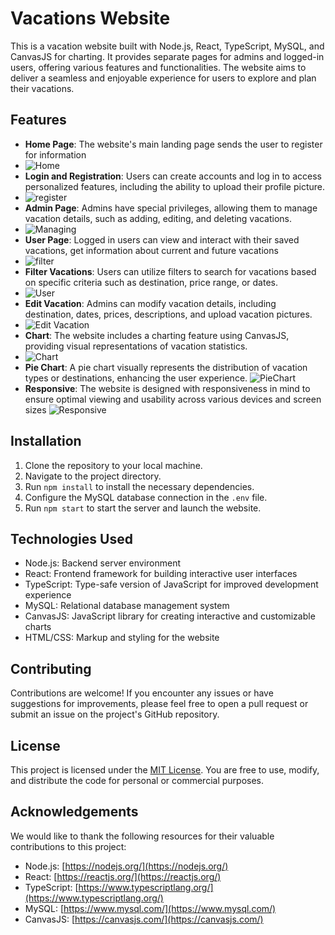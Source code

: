 # Vacations Website

This is a vacation website built with Node.js, React, TypeScript, MySQL, and CanvasJS for charting. It provides separate pages for admins and logged-in users, offering various features and functionalities. The website aims to deliver a seamless and enjoyable experience for users to explore and plan their vacations.

## Features

- **Home Page**: The website's main landing page sends the user to register for information
- ![Home](./frontend/src/Assets/Images/ReadMe/Home.png)
- **Login and Registration**: Users can create accounts and log in to access personalized features, including the ability to upload their profile picture.
- ![register](./frontend/src/Assets/Images/ReadMe/Register.png)
- **Admin Page**: Admins have special privileges, allowing them to manage vacation details, such as adding, editing, and deleting vacations.
-   ![Managing](./frontend/src/Assets/Images/ReadMe/Managing.png)
- **User Page**: Logged in users can view and interact with their saved vacations, get information about current and future vacations
-   ![filter](./frontend/src/Assets/Images/ReadMe/Filter.png)
- **Filter Vacations**: Users can utilize filters to search for vacations based on specific criteria such as destination, price range, or dates.
-   ![User](./frontend/src/Assets/Images/ReadMe/FormFilter.png)
- **Edit Vacation**: Admins can modify vacation details, including destination, dates, prices, descriptions, and upload vacation pictures.
-  ![Edit Vacation](./frontend/src/Assets/Images/ReadMe/Edit.png)
- **Chart**: The website includes a charting feature using CanvasJS, providing visual representations of vacation statistics.
-   ![Chart](./frontend/src/Assets/Images/ReadMe/Chart.png)
- **Pie Chart**: A pie chart visually represents the distribution of vacation types or destinations, enhancing the user experience.
   ![PieChart](./frontend/src/Assets/Images/ReadMe/PieChart.png)
- **Responsive**: The website is designed with responsiveness in mind to ensure optimal viewing and usability across various devices and screen sizes
   ![Responsive](./frontend/src/Assets/Images/ReadMe/ResponsiveNavbar.png)
  
## Installation

1. Clone the repository to your local machine.
2. Navigate to the project directory.
3. Run `npm install` to install the necessary dependencies.
4. Configure the MySQL database connection in the `.env` file.
5. Run `npm start` to start the server and launch the website.

## Technologies Used

- Node.js: Backend server environment
- React: Frontend framework for building interactive user interfaces
- TypeScript: Type-safe version of JavaScript for improved development experience
- MySQL: Relational database management system
- CanvasJS: JavaScript library for creating interactive and customizable charts
- HTML/CSS: Markup and styling for the website

## Contributing

Contributions are welcome! If you encounter any issues or have suggestions for improvements, please feel free to open a pull request or submit an issue on the project's GitHub repository.

## License

This project is licensed under the [MIT License](https://opensource.org/licenses/MIT). You are free to use, modify, and distribute the code for personal or commercial purposes.

## Acknowledgements

We would like to thank the following resources for their valuable contributions to this project:

- Node.js: [https://nodejs.org/](https://nodejs.org/)
- React: [https://reactjs.org/](https://reactjs.org/)
- TypeScript: [https://www.typescriptlang.org/](https://www.typescriptlang.org/)
- MySQL: [https://www.mysql.com/](https://www.mysql.com/)
- CanvasJS: [https://canvasjs.com/](https://canvasjs.com/)


